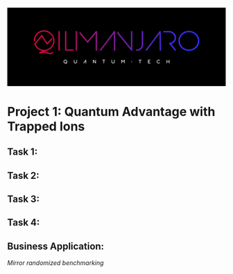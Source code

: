 ![CDL 2021 Cohort Project](logo.jpg)
# Project 1: Quantum Advantage with Trapped Ions 

## Task 1:

## Task 2:

## Task 3: 

## Task 4:

## Business Application:

*Mirror randomized benchmarking*
